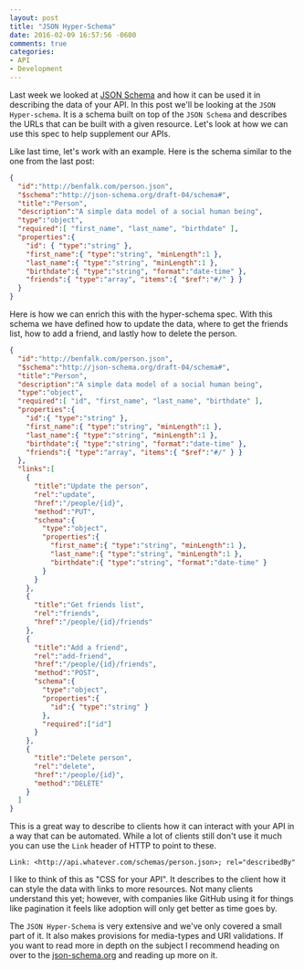 ```yaml
---
layout: post
title: "JSON Hyper-Schema"
date: 2016-02-09 16:57:56 -0600
comments: true
categories: 
- API
- Development
---
```

Last week we looked at [JSON Schema](/blog/2016/02/02/json-schema-for-your-api/)
and how it can be used it in describing the data of your API.  In this post
we'll be looking at the `JSON Hyper-schema`.  It is a schema built on top of the
`JSON Schema` and describes the URLs that can be built with a given resource.
Let's look at how we can use this spec to help supplement our APIs. 

<!-- more -->

Like last time, let's work with an example.  Here is the schema similar to the
one from the last post:

```json
{
  "id":"http://benfalk.com/person.json",
  "$schema":"http://json-schema.org/draft-04/schema#",
  "title":"Person",
  "description":"A simple data model of a social human being",
  "type":"object",
  "required":[ "first_name", "last_name", "birthdate" ],
  "properties":{
    "id": { "type":"string" },
    "first_name":{ "type":"string", "minLength":1 },
    "last_name":{ "type":"string", "minLength":1 },
    "birthdate":{ "type":"string", "format":"date-time" },
    "friends":{ "type":"array", "items":{ "$ref":"#/" } }
  }
}
```

Here is how we can enrich this with the hyper-schema spec.  With this schema we
have defined how to update the data, where to get the friends list, how to add a
friend, and lastly how to delete the person.

```json
{
  "id":"http://benfalk.com/person.json",
  "$schema":"http://json-schema.org/draft-04/schema#",
  "title":"Person",
  "description":"A simple data model of a social human being",
  "type":"object",
  "required":[ "id", "first_name", "last_name", "birthdate" ],
  "properties":{
    "id":{ "type":"string" },
    "first_name":{ "type":"string", "minLength":1 },
    "last_name":{ "type":"string", "minLength":1 },
    "birthdate":{ "type":"string", "format":"date-time" },
    "friends":{ "type":"array", "items":{ "$ref":"#/" } }
  },
  "links":[
    {
      "title":"Update the person",
      "rel":"update",
      "href":"/people/{id}",
      "method":"PUT",
      "schema":{
        "type":"object",
        "properties":{
          "first_name":{ "type":"string", "minLength":1 },
          "last_name":{ "type":"string", "minLength":1 },
          "birthdate":{ "type":"string", "format":"date-time" }
        }
      }
    },
    {
      "title":"Get friends list",
      "rel":"friends",
      "href":"/people/{id}/friends"
    },
    {
      "title":"Add a friend",
      "rel":"add-friend",
      "href":"/people/{id}/friends",
      "method":"POST",
      "schema":{
        "type":"object",
        "properties":{
          "id":{ "type":"string" }
        },
        "required":["id"]
      }
    },
    {
      "title":"Delete person",
      "rel":"delete",
      "href":"/people/{id}",
      "method":"DELETE"
    }
  ]
}
```

This is a great way to describe to clients how it can interact with your API in
a way that can be automated.  While a lot of clients still don't use it much you
can use the `Link` header of HTTP to point to these.

```
Link: <http://api.whatever.com/schemas/person.json>; rel="describedBy"
```

I like to think of this as "CSS for your API".  It describes to the client how
it can style the data with links to more resources.  Not many clients understand
this yet; however, with companies like GitHub using it for things like
pagination it feels like adoption will only get better as time goes by.

The `JSON Hyper-Schema` is very extensive and we've only covered a small part of
it.  It also makes provisions for media-types and URI validations.  If you want
to read more in depth on the subject I recommend heading on over to the
[json-schema.org](http://json-schema.org) and reading up more on it.
